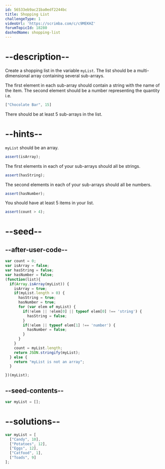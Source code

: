 ```yaml
---
id: 56533eb9ac21ba0edf2244bc
title: Shopping List
challengeType: 1
videoUrl: 'https://scrimba.com/c/c9MEKHZ'
forumTopicId: 18280
dashedName: shopping-list
---
```


# --description--

Create a shopping list in the variable `myList`. The list should be a multi-dimensional array containing several sub-arrays.

The first element in each sub-array should contain a string with the name of the item. The second element should be a number representing the quantity i.e.

```js
["Chocolate Bar", 15]
```

There should be at least 5 sub-arrays in the list.

# --hints--

`myList` should be an array.

```js
assert(isArray);
```

The first elements in each of your sub-arrays should all be strings.

```js
assert(hasString);
```

The second elements in each of your sub-arrays should all be numbers.

```js
assert(hasNumber);
```

You should have at least 5 items in your list.

```js
assert(count > 4);
```

# --seed--

## --after-user-code--

```js
var count = 0;
var isArray = false;
var hasString = false;
var hasNumber = false;
(function(list){
  if(Array.isArray(myList)) {
    isArray = true;
    if(myList.length > 0) {
      hasString = true;
      hasNumber = true;
      for (var elem of myList) {
        if(!elem || !elem[0] || typeof elem[0] !== 'string') {
          hasString = false;
        }
        if(!elem || typeof elem[1] !== 'number') {
          hasNumber = false;
        }
      }
    }
    count = myList.length;
    return JSON.stringify(myList);
  } else {
    return "myList is not an array";
  }

})(myList);
```

## --seed-contents--

```js
var myList = [];
```

# --solutions--

```js
var myList = [
  ["Candy", 10],
  ["Potatoes", 12],
  ["Eggs", 12],
  ["Catfood", 1],
  ["Toads", 9]
];
```
